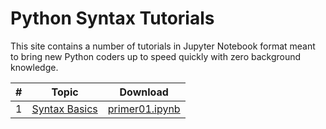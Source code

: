 # Python Syntax Tutorials

This site contains a number of tutorials in Jupyter Notebook format meant
to bring new Python coders up to speed quickly with zero background
knowledge.

| # | Topic | Download|
|---|-------|---------|
| 1 | [Syntax Basics](primer01_basics.md) | [primer01.ipynb](primer01_basics.ipynb) |